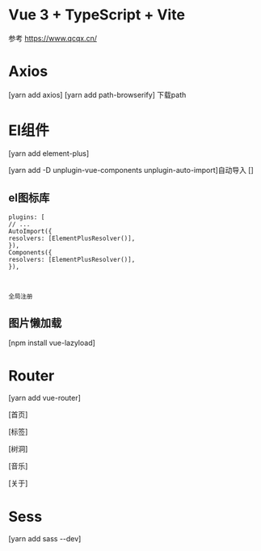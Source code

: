 # Vue 3 + TypeScript + Vite
参考
https://www.qcqx.cn/
# Axios 
[yarn add axios]
[yarn add path-browserify] 下载path
# El组件
[yarn add element-plus]

[yarn add -D unplugin-vue-components unplugin-auto-import]自动导入
[]

## el图标库


``` 
plugins: [
// ...
AutoImport({
resolvers: [ElementPlusResolver()],
}),
Components({
resolvers: [ElementPlusResolver()],
}),



```
```全局注册```
##  图片懒加载
[npm install vue-lazyload]
# Router
[yarn add vue-router]

[首页]

[标签]

[树洞]

[音乐]





[关于]




# Sess

[yarn add sass --dev]